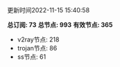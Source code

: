 更新时间2022-11-15 15:40:58

**总订阅: 73**
**总节点: 993**
**有效节点: 365**
- v2ray节点: 218
- trojan节点: 86
- ss节点: 61
